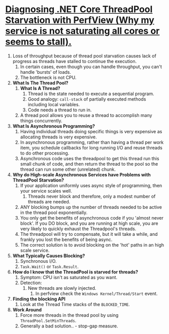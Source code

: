 # [Diagnosing .NET Core ThreadPool Starvation with PerfView (Why my service is not saturating all cores or seems to stall).](https://docs.microsoft.com/en-us/archive/blogs/vancem/diagnosing-net-core-threadpool-starvation-with-perfview-why-my-service-is-not-saturating-all-cores-or-seems-to-stall)

1. Loss of throughput because of thread pool starvation causes lack of progress as threads have stalled to continue the execution.
   1. In certain cases, even though you can handle throughput, you can't handle 'bursts' of loads.
   2. The bottleneck is not CPU.
2.  __What Is The Thread Pool?__
    1.  __What Is A Thread?__
        1.  Thread is the state needed to execute a sequential program.
        2.  Good analogy: ``call-stack`` of partially executed methods including local variables.
        3.  Code needs a thread to run in.
    2.  A thread pool allows you to reuse a thread to accomplish many things concurrently.
3.  __What Is Asynchronous Programming?__
    1.  Having individual threads doing specific things is very expensive as allocating threads is very expensive.
    2.  In asynchronous programming, rather than having a thread per work item, you schedule callbacks for long running I/O and reuse threads to do other processing.
    3.  Asynchronous code uses the threadpool to get this thread run this small chunk of code, and then return the thread to the pool so the thread can run some other (unrelated) chunk.
4.  __Why do High-scale Asynchronous Services have Problems with ThreadPool Starvation?__
    1.  If your application uniformly uses async style of programming, then your service scales well.
        1.  Threads never block and therefore, only a modest number of threads are needed.
    2. ANY blocking bumps up the number of threads needed to be active in the thread pool exponentially.
    3. You only get the benefits of asynchronous code if you 'almost never block'.   If you DO block, and you are running at high scale, you are very likely to quickly exhaust the Threadpool's threads.
    4. The threadpool will try to compensate, but it will take a while, and frankly you lost the benefits of being async.
    5. The correct solution is to avoid blocking on the 'hot' paths in an high scale service.
5. __What Typically Causes Blocking?__
   1.  Synchronous I/O.
   2.  ``Task.Wait()`` or ``Task.Result``.
6.  __How do I know that the ThreadPool is starved for threads?__
    1.  Symptom: CPU isn't as saturated as you want.
    2. Detection:
       1. New threads are slowly injected.
          1. In perfview check the ``Windows Kernel/Thread/Start`` event.
7. __Finding the blocking API__
   1. Look at the Thread Time stacks of the ``BLOCKED_TIME``.
8. __Work Around__
   1. Force more threads in the thread pool by using ``ThreadPool.SetMinThreads``.
   2. Generally a bad solution.. - stop-gap measure.